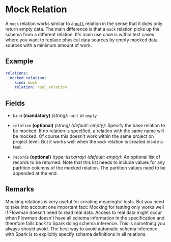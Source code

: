 # Mock Relation

A `mock` relation works similar to a [`null`](null.md) relation in the sense that it does only return empty data.
The main difference is that a `mock` relation picks up the schema from a different relation. It's main use case is
within test cases where you want to replace physical data sources by empty mocked data sources with a minimum amount
of work.

## Example
```yaml
relations:
  mocked_relation:
    kind: mock
    relation: real_relation
```

## Fields
* `kind` **(mandatory)** *(string)*: `null` or `empty`

* `relation` **(optional)** *(string)* *(default: empty)*:
  Specify the base relation to be mocked. If no relation is specified, a relation with the same name will be mocked.
  Of course this doesn't work within the same project on project level. But it works well when the `mock` relation
  is created inside a test.

* `records` **(optional)** *(type: list:array)* *(default: empty)*:
  An optional list of records to be returned. Note that this list needs to include values for any partition columns
  of the mocked relation. The partition values need to be appended at the end.

  
## Remarks

Mocking relations is very useful for creating meaningful tests. But you need to take into account one important fact:
Mocking for testing only works well if Flowman doesn't need to read real data. Access to real data might occur when
Flowman doesn't have all schema information in the specification and therefore falls back to Spark doing schema
inference. This is something you always should avoid. The best way to avoid automatic schema inference with Spark
is to explicitly specify schema definitions in all relations.
